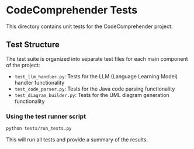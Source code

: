 # CodeComprehender Tests

This directory contains unit tests for the CodeComprehender project.

## Test Structure

The test suite is organized into separate test files for each main component of the project:

- `test_llm_handler.py`: Tests for the LLM (Language Learning Model) handler functionality
- `test_code_parser.py`: Tests for the Java code parsing functionality
- `test_diagram_builder.py`: Tests for the UML diagram generation functionality

### Using the test runner script

```bash
python tests/run_tests.py
```

This will run all tests and provide a summary of the results.